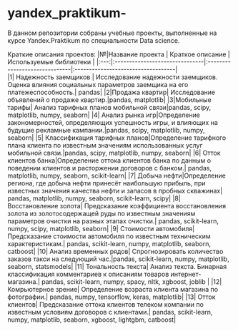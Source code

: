 # yandex_praktikum-
В данном репозитории собраны учебные проекты, выполненные на курсе Yandex.Praktikum по специальности Data science.

Краткие описания проектов:
|№|Название проекта | Краткое описание | Используемые библиотеки |
|:---:|:-------------------------------|:------------------------------|:-----------------------------------|                   
|1| Надежность заемщиков           | Исследование надежности заемщиков. Оценка влияния социальных параметров заемщика на его платежеспособность.| pandas|
|2|Продажа квартир| Исследование объявлений о продаже квартир.|pandas, matplotlib|
|3|Мобильные тарифы| Анализ тарифных планов мобильной связи|pandas, scipy, matplotlib, numpy, seaborn|
|4| Анализ рынка игр|Определение закономерностей, определяющих успешность игры, и влияющих на будущие рекламные кампании.|pandas, scipy, matplotlib, numpy, seaborn|
|5| Классификация тарифных планов|Определение тарифного плана клиента по известным значениям использованных услуг мобильной связи.|pandas, scipy, matplotlib, numpy, seaborn|
|6| Отток клиентов банка|Определение оттока клиентов банка по данным о поведении клиентов и расторжении договоров с банком.| pandas, matplotlib, numpy, seaborn, scikit-learn|
|7| Добыча нефти|Определение региона, где добыча нефти принесёт наибольшую прибыль, при известных значения качества нефти и запасов в пробных скважинах| pandas, matplotlib, numpy, seaborn, scikit-learn, scipy|
|8| Восстановление золота| Предсказание коэффициента восстановления золота из золотосодержащей руды по известным значениям параметров очистки на разных этапах очистки.| pandas, scikit-learn, numpy, scipy, matplotlib, seaborn|
|9| Стоимости автомобиля| Предсказание стоимости автомобиля по известным техническим характеристикам.| pandas, scikit-learn, numpy, matplotlib, seaborn, catboost|
|10| Анализ временных рядов| Спрогнозировать количество заказов такси на следующий час.|pandas, scikit-learn, numpy, matplotlib, seaborn, statsmodels|
|11| Тональность текста| Анализ текста. Бинарная классификация комментариев к описаниям товаров интернет-магазина.| pandas, scikit-learn, numpy, spacy, nltk, xgboost, joblib
|
|12| Комрьютерное зрение| Определение возраста клиента магазина по фотографии.| pandas, numpy, tensorflow, keras, matplotlib|
|13| Отток клиентов| Предсказание оттока клиентов телеком компании по известным условиям договоров с клиентами.| pandas, scikit-learn, numpy, matplotlib, seaborn, xgboost, lightgbm, catboost|






